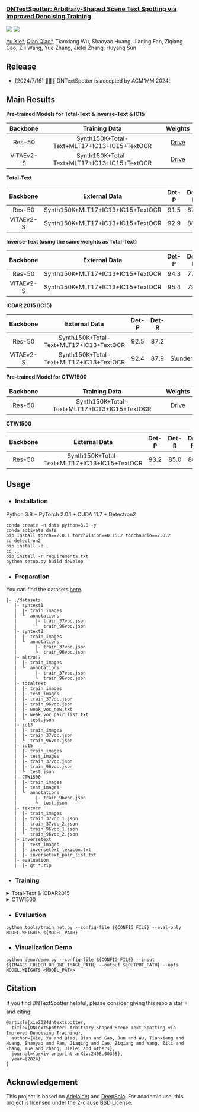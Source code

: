 <h3><a href="">DNTextSpotter: Arbitrary-Shaped Scene Text Spotting via Improved Denoising Training</a></h3>

<a href="https://qianqiaoai.github.io/projects/dntextspotter/"><img src="https://img.shields.io/badge/Project-Page-Green"></a>
<a href="https://arxiv.org/abs/2408.00355"><img src="https://img.shields.io/badge/Paper-PDF-orange"></a> 

 [Yu Xie*](https://arxiv.org/search/cs?searchtype=author&query=Xie,+Y), [Qian Qiao*](https://arxiv.org/search/cs?searchtype=author&query=Qiao,+Q), Tianxiang Wu, Shaoyao Huang, Jiaqing Fan, Ziqiang Cao, Zili Wang, Yue Zhang, Jielei Zhang, Huyang Sun

## Release

- [2024/7/16] 🎉🎉🎉 DNTextSpotter is accepted by ACM'MM 2024!

## Main Results

**Pre-trained Models for Total-Text & Inverse-Text & IC15**

| Backbone  |                Training Data                 |                           Weights                            |
| :-------: | :------------------------------------------: | :----------------------------------------------------------: |
|  Res-50   | Synth150K+Total-Text+MLT17+IC13+IC15+TextOCR | [Drive](https://drive.google.com/file/d/1ya5N4gE_Sfl8yMRMYBAmjScRZrSJP7Wk/view?usp=drive_link) |
| ViTAEv2-S | Synth150K+Total-Text+MLT17+IC13+IC15+TextOCR | [Drive](https://drive.google.com/file/d/19O3xB2r7Dmren2rjg0aVPCk-wFc9QJi9/view?usp=drive_link) |

**Total-Text**

| Backbone  |           External Data           | Det-P | Det-R |          Det-F1           |         E2E-None          |         E2E-Full          |                           Weights                            |
| :-------: | :-------------------------------: | :---: | :---: | :-----------------------: | :-----------------------: | :-----------------------: | :----------------------------------------------------------: |
|  Res-50   | Synth150K+MLT17+IC13+IC15+TextOCR | 91.5  | 87.0  | $\underline{\text{89.2}}$ | $\underline{\text{84.5}}$ | $\underline{\text{89.8}}$ | [Drive](https://drive.google.com/file/d/1eKZvjkrqJ4ABKLGHs_4Uj2weyIc6zBm4/view?usp=drive_link) |
| ViTAEv2-S | Synth150K+MLT17+IC13+IC15+TextOCR | 92.9  | 88.6  |         **90.7**          |         **85.0**          |         **90.5**          | [Drive](https://drive.google.com/file/d/19O3xB2r7Dmren2rjg0aVPCk-wFc9QJi9/view?usp=drive_link) |

**Inverse-Text (using the same weights as Total-Text)**

| Backbone  |           External Data           | Det-P | Det-R |          Det-F1           |         E2E-None          |         E2E-Full          |                           Weights                            |
| :-------: | :-------------------------------: | :---: | :---: | :-----------------------: | :-----------------------: | :-----------------------: | :----------------------------------------------------------: |
|  Res-50   | Synth150K+MLT17+IC13+IC15+TextOCR | 94.3  | 77.2  | $\underline{\text{84.9}}$ | $\underline{\text{75.9}}$ | $\underline{\text{81.6}}$ | [Drive](https://drive.google.com/file/d/1eKZvjkrqJ4ABKLGHs_4Uj2weyIc6zBm4/view?usp=drive_link) |
| ViTAEv2-S | Synth150K+MLT17+IC13+IC15+TextOCR | 95.4  | 79.2  |         **86.4**          |         **78.1**          |         **83.8**          | [Drive](https://drive.google.com/file/d/19O3xB2r7Dmren2rjg0aVPCk-wFc9QJi9/view?usp=drive_link) |

**ICDAR 2015 (IC15)**

| Backbone  |              External Data              | Det-P | Det-R |          Det-F1           |           E2E-S           |           E2E-W           |           E2E-G           |                           Weights                            |
| :-------: | :-------------------------------------: | :---: | :---: | :-----------------------: | :-----------------------: | :-----------------------: | :-----------------------: | :----------------------------------------------------------: |
|  Res-50   | Synth150K+Total-Text+MLT17+IC13+TextOCR | 92.5  | 87.2  |           89.8            | $\underline{\text{88.7}}$ | $\underline{\text{84.3}}$ | $\underline{\text{79.9}}$ | [OneDrive](https://1drv.ms/u/s!AimBgYV7JjTlgcdonZXu6_JtW2QMuA?e=8BTzmi) |
| ViTAEv2-S | Synth150K+Total-Text+MLT17+IC13+TextOCR | 92.4  | 87.9  | $\underline{\text{90.1}}$ |         **89.4**          |         **85.2**          |         **80.6**          | [OneDrive](https://1drv.ms/u/s!AimBgYV7JjTlgcdqw1UUnbSAG4qoWA?e=Co1prY) |

**Pre-trained Model for CTW1500**

| Backbone |                Training Data                 |                           Weights                            |
| :------: | :------------------------------------------: | :----------------------------------------------------------: |
|  Res-50  | Synth150K+Total-Text+MLT17+IC13+IC15+TextOCR | [Drive](https://drive.google.com/file/d/1khGllJJeGzVxHUrnjodhNZF2bMew25XR/view?usp=drive_link) |

**CTW1500**

| Backbone |                External Data                 | Det-P | Det-R | Det-F1 | E2E-None | E2E-Full |                           Weights                            |
| :------: | :------------------------------------------: | :---: | :---: | :----: | :------: | :------: | :----------------------------------------------------------: |
|  Res-50  | Synth150K+Total-Text+MLT17+IC13+IC15+TextOCR | 93.2  | 85.0  |  88.9  |   64.2   |   81.4   | [Drive](https://drive.google.com/file/d/1ODBueatGswUcD24M48GQL-6ZBCTdwH0D/view?usp=drive_link) |

## Usage

- ### Installation

Python 3.8 + PyTorch 2.0.1 + CUDA 11.7 + Detectron2

```
conda create -n dnts python=3.8 -y
conda activate dnts
pip install torch==2.0.1 torchvision==0.15.2 torchaudio==2.0.2
cd detectron2
pip install -e .
cd ..
pip install -r requirements.txt
python setup.py build develop
```

- ### Preparation

You can find the datasets [here](https://github.com/ViTAE-Transformer/DeepSolo/tree/main/DeepSolo).

```
|- ./datasets
   |- syntext1
   |  |- train_images
   |  └  annotations
   |       |- train_37voc.json
   |       └  train_96voc.json
   |- syntext2
   |  |- train_images
   |  └  annotations
   |       |- train_37voc.json
   |       └  train_96voc.json
   |- mlt2017
   |  |- train_images
   |  └  annotations
   |       |- train_37voc.json
   |       └  train_96voc.json
   |- totaltext
   |  |- train_images
   |  |- test_images
   |  |- train_37voc.json
   |  |- train_96voc.json
   |  |- weak_voc_new.txt
   |  |- weak_voc_pair_list.txt
   |  └  test.json
   |- ic13
   |  |- train_images
   |  |- train_37voc.json
   |  └  train_96voc.json
   |- ic15
   |  |- train_images
   |  |- test_images
   |  |- train_37voc.json
   |  |- train_96voc.json
   |  └  test.json
   |- CTW1500
   |  |- train_images
   |  |- test_images
   |  └  annotations
   |       |- train_96voc.json
   |       └  test.json
   |- textocr
   |  |- train_images
   |  |- train_37voc_1.json
   |  |- train_37voc_2.json
   |  |- train_96voc_1.json
   |  └  train_96voc_2.json
   |- inversetext
   |  |- test_images
   |  |- inversetext_lexicon.txt
   |  |- inversetext_pair_list.txt
   |- evaluation
   |  |- gt_*.zip
```

- ### Training

<details>
<summary>Total-Text & ICDAR2015</summary>

**1. Pre-train**

For example, pre-train DNTextSpotter: 

```
python tools/train_net.py --config-file configs/R_50/pretrain/150k_tt_mlt_13_15.yaml --num-gpus 8
```

**2. Fine-tune**

Fine-tune on Total-Text or ICDAR2015:

```
python tools/train_net.py --config-file configs/R_50/TotalText/finetune_150k_tt_mlt_13_15_textocr.yaml --num-gpus 8
python tools/train_net.py --config-file configs/R_50/IC15/finetune_150k_tt_mlt_13_15_textocr.yaml --num-gpus 8
```

</details>
<details>
<summary>CTW1500</summary>

**1. Pre-train**


```
python tools/train_net.py --config-file configs/R_50/CTW1500/pretrain_96voc_50maxlen.yaml --num-gpus 8
```

**2. Fine-tune**

```
python tools/train_net.py --config-file configs/R_50/CTW1500/finetune_96voc_50maxlen.yaml --num-gpus 8
```
</details>

- ### Evaluation

```
python tools/train_net.py --config-file ${CONFIG_FILE} --eval-only MODEL.WEIGHTS ${MODEL_PATH}
```

- ### Visualization Demo

```
python demo/demo.py --config-file ${CONFIG_FILE} --input ${IMAGES_FOLDER_OR_ONE_IMAGE_PATH} --output ${OUTPUT_PATH} --opts MODEL.WEIGHTS <MODEL_PATH>
```

## Citation

If you find DNTextSpotter helpful, please consider giving this repo a star ⭐ and citing:

```
@article{xie2024dntextspotter,
  title={DNTextSpotter: Arbitrary-Shaped Scene Text Spotting via Improved Denoising Training},
  author={Xie, Yu and Qiao, Qian and Gao, Jun and Wu, Tianxiang and Huang, Shaoyao and Fan, Jiaqing and Cao, Ziqiang and Wang, Zili and Zhang, Yue and Zhang, Jielei and others},
  journal={arXiv preprint arXiv:2408.00355},
  year={2024}
}
```

## Acknowledgement

This project is based on [Adelaidet](https://github.com/aim-uofa/AdelaiDet) and [DeepSolo](https://github.com/ViTAE-Transformer/DeepSolo). For academic use, this project is licensed under the 2-clause BSD License.